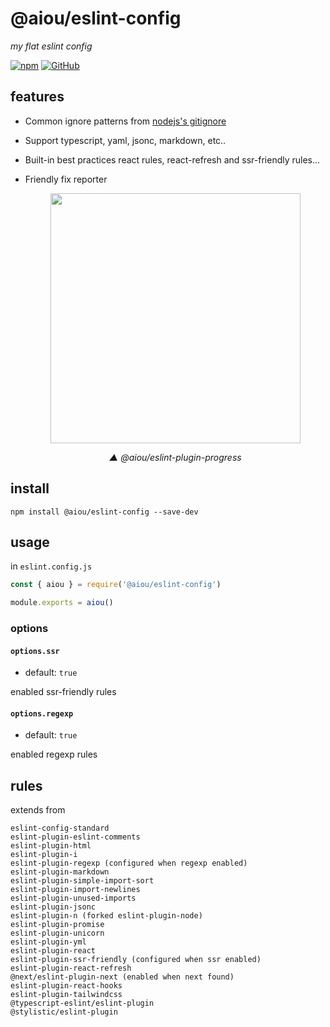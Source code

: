 # @aiou/eslint-config
*my flat eslint config*

[![npm](https://img.shields.io/npm/v/@aiou/eslint-config)](https://www.npmjs.com/package/@aiou/eslint-config) [![GitHub](https://img.shields.io/npm/l/@aiou/eslint-config)](https://github.com/JiangWeixian/eslint-config/tree/master/packages/default) 

## features

- Common ignore patterns from [nodejs's gitignore](https://github.com/github/gitignore/blob/master/Node.gitignore)
- Support typescript, yaml, jsonc, markdown, etc..
- Built-in best practices react rules, react-refresh and ssr-friendly rules...
- Friendly fix reporter

    <div align='center'>

    <img src="https://user-images.githubusercontent.com/6839576/148364688-6a9fa8ac-94a3-4897-89fc-a3b64606e93c.png" width="400px" />

    *▲ @aiou/eslint-plugin-progress*

    </div>

## install

```console
npm install @aiou/eslint-config --save-dev
```

## usage

in `eslint.config.js`

```js
const { aiou } = require('@aiou/eslint-config')

module.exports = aiou()
```

### options

#### `options.ssr`

- default: `true`

enabled ssr-friendly rules

#### `options.regexp`

- default: `true`

enabled regexp rules
    
## rules

extends from 

```console
eslint-config-standard
eslint-plugin-eslint-comments
eslint-plugin-html
eslint-plugin-i
eslint-plugin-regexp (configured when regexp enabled)
eslint-plugin-markdown
eslint-plugin-simple-import-sort
eslint-plugin-import-newlines
eslint-plugin-unused-imports
eslint-plugin-jsonc
eslint-plugin-n (forked eslint-plugin-node)
eslint-plugin-promise
eslint-plugin-unicorn
eslint-plugin-yml
eslint-plugin-react
eslint-plugin-ssr-friendly (configured when ssr enabled)
eslint-plugin-react-refresh
@next/eslint-plugin-next (enabled when next found)
eslint-plugin-react-hooks
eslint-plugin-tailwindcss
@typescript-eslint/eslint-plugin
@stylistic/eslint-plugin
```
